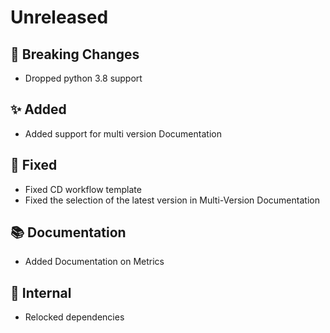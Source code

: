 # Unreleased

## 🚨 Breaking Changes

* Dropped python 3.8 support

## ✨ Added

* Added support for multi version Documentation

## 🐞 Fixed

* Fixed CD workflow template
* Fixed the selection of the latest version in Multi-Version Documentation

## 📚 Documentation

* Added Documentation on Metrics

## 🔩 Internal

* Relocked dependencies

